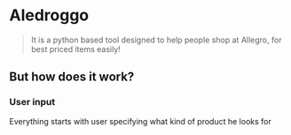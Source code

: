 # Aledroggo

> It is a python based tool designed to help people shop at Allegro, for best priced items easily!

## But how does it work?

### User input

Everything starts with user specifying what kind of product he looks for



